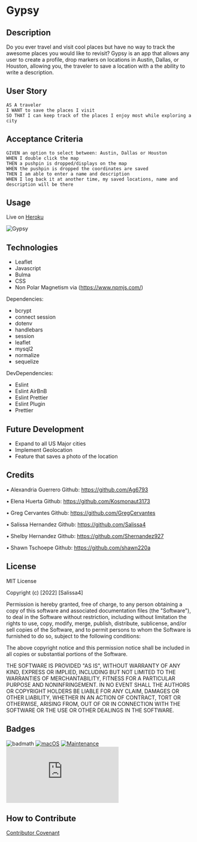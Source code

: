 # Gypsy

## Description

Do you ever travel and visit cool places but have no way to track the awesome places you would like to revisit? Gypsy is an app that allows any user to create a profile, drop markers on locations in Austin, Dallas, or Houston, allowing you, the traveler to save a location with a the ability to write a description.

## User Story

```
AS A traveler
I WANT to save the places I visit
SO THAT I can keep track of the places I enjoy most while exploring a city
```

## Acceptance Criteria

```
GIVEN an option to select between: Austin, Dallas or Houston
WHEN I double click the map
THEN a pushpin is dropped/displays on the map
WHEN the pushpin is dropped the coordinates are saved
THEN I am able to enter a name and description
WHEN I log back it at another time, my saved locations, name and description will be there
```

## Usage

Live on [Heroku](https://polar-fortress-17473.herokuapp.com/)

![Gypsy](/assets/demo.png)

## Technologies

- Leaflet
- Javascript
- Bulma
- CSS
- Non Polar Magnetism via (https://www.npmjs.com/)

Dependencies:

- bcrypt
- connect session
- dotenv
- handlebars
- session
- leaflet
- mysql2
- normalize
- sequelize

DevDependencies:

- Eslint
- Eslint AirBnB
- Eslint Prettier
- Eslint Plugin
- Prettier

## Future Development

- Expand to all US Major cities
- Implement Geolocation
- Feature that saves a photo of the location

## Credits

• Alexandria Guerrero Github: https://github.com/Ag6793

• Elena Huerta Github: https://github.com/Kosmonaut3173

• Greg Cervantes Github: https://github.com/GregCervantes

• Salissa Hernandez Github: https://github.com/Salissa4

• Shelby Hernandez Github: https://github.com/Shernandez927

• Shawn Tschoepe Github: https://github.com/shawn220a

## License

MIT License

Copyright (c) [2022] [Salissa4]

Permission is hereby granted, free of charge, to any person obtaining a copy
of this software and associated documentation files (the "Software"), to deal
in the Software without restriction, including without limitation the rights
to use, copy, modify, merge, publish, distribute, sublicense, and/or sell
copies of the Software, and to permit persons to whom the Software is
furnished to do so, subject to the following conditions:

The above copyright notice and this permission notice shall be included in all
copies or substantial portions of the Software.

THE SOFTWARE IS PROVIDED "AS IS", WITHOUT WARRANTY OF ANY KIND, EXPRESS OR
IMPLIED, INCLUDING BUT NOT LIMITED TO THE WARRANTIES OF MERCHANTABILITY,
FITNESS FOR A PARTICULAR PURPOSE AND NONINFRINGEMENT. IN NO EVENT SHALL THE
AUTHORS OR COPYRIGHT HOLDERS BE LIABLE FOR ANY CLAIM, DAMAGES OR OTHER
LIABILITY, WHETHER IN AN ACTION OF CONTRACT, TORT OR OTHERWISE, ARISING FROM,
OUT OF OR IN CONNECTION WITH THE SOFTWARE OR THE USE OR OTHER DEALINGS IN THE
SOFTWARE.

## Badges

![badmath](https://img.shields.io/github/languages/top/lernantino/badmath)
[![macOS](https://svgshare.com/i/ZjP.svg)](https://svgshare.com/i/ZjP.svg)
[![Maintenance](https://img.shields.io/badge/Maintained%3F-no-red.svg)](https://bitbucket.org/lbesson/ansi-colors)
[![GitHub license](https://badgen.net/github/license/Naereen/Strapdown.js)](https://github.com/Naereen/StrapDown.js/blob/master/LICENSE)

## How to Contribute

[Contributor Covenant](https://www.contributor-covenant.org/)
